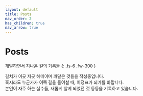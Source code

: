 ```yaml
---
layout: default
title: Posts
nav_order: 2
has_children: true
nav_arrow: true
---
```


# Posts

개발하면서 지나온 길의 기록들
{: .fs-6 .fw-300 }

길치가 이곳 저곳 헤메이며 깨달은 것들을 작성중입니다.  
혹시라도 누군가가 이쪽 길을 들어설 때, 이정표가 되기를 바랍니다.  
본인이 자주 하는 실수들, 새롭게 알게 되었던 것 등등을 기록하고 있습니다.
